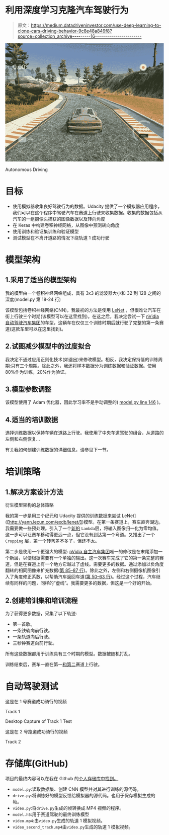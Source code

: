 # 利用深度学习克隆汽车驾驶行为

> 原文：<https://medium.datadriveninvestor.com/use-deep-learning-to-clone-cars-driving-behavior-9c8e48a849f8?source=collection_archive---------16----------------------->

![](img/5892771ef29e1d01c477c16633e4eea8.png)

Autonomous Driving

# 目标

*   使用模拟器收集良好驾驶行为的数据。Udacity 提供了一个模拟器应用程序，我们可以在这个程序中驾驶汽车在赛道上行驶来收集数据。收集的数据包括从汽车的一组摄像头捕获的图像数据以及转向角度
*   在 Keras 中构建卷积神经网络，从图像中预测转向角度
*   使用训练和验证集训练和验证模型
*   测试模型在不离开道路的情况下绕轨道 1 成功行驶

# 模型架构

## 1.采用了适当的模型架构

我的模型由一个卷积神经网络组成，具有 3x3 的滤波器大小和 32 到 128 之间的深度(model.py 第 18-24 行)

该模型包括卷积神经网络(CNN)，我最初的方法是使用 [LeNet](http://yann.lecun.com/exdb/lenet/) ，但很难让汽车在街上行驶三个时期(该模型可以在这里找到)。在这之后，我决定尝试一下 [nVidia 自动驾驶汽车集团](https://devblogs.nvidia.com/parallelforall/deep-learning-self-driving-cars/)的车型，这辆车在仅仅三个训练时期后就行驶了完整的第一条赛道(这款车型可以在这里找到)。

## 2.试图减少模型中的过度拟合

我决定不通过应用正则化技术(如退出)来修改模型。相反，我决定保持低的训练周期:只有三个周期。除此之外，我还将样本数据分为训练数据和验证数据。使用 80%作为训练，20%作为验证。

## 3.模型参数调整

该模型使用了 Adam 优化器，因此学习率不是手动调整的( [model.py line 146](https://github.com/manisaiprasad/CarND-Behavioral-Cloning/blob/master/model.py#L146) )。

## 4.适当的培训数据

选择训练数据以保持车辆在道路上行驶。我使用了中央车道驾驶的组合，从道路的左侧和右侧恢复…

有关我如何创建训练数据的详细信息，请参见下一节。

# 培训策略

## 1.解决方案设计方法

衍生模型架构的总体策略

我的第一步是用三个纪元和 Udacity 提供的训练数据来尝试 LeNet](【http://yann.lecun.com/exdb/lenet/】)模型。在第一条赛道上，赛车直奔湖边。我需要做一些预处理。引入了一个[新的](https://github.com/manisaiprasad/CarND-Behavioral-Cloning/blob/master/model.py#L104) `Lambda`层，将输入图像归一化为零均值。这一步可以让赛车移动得更远一点，但它没有到达第一个弯道。又推出了一个`Cropping` [层](https://github.com/manisaiprasad/CarND-Behavioral-Cloning/blob/master/model.py#L105)，第一个转弯差不多了，但还不太。

第二步是使用一个更强大的模型: [nVidia 自主汽车集团](https://devblogs.nvidia.com/parallelforall/deep-learning-self-driving-cars/)唯一的修改是在末尾添加一个新层，以便根据需要有一个单独的输出。这一次赛车完成了它的第一条完整的赛道，但是在赛道上有一个地方它越过了虚线。需要更多的数据。通过添加以负角度翻转的相同图像来扩充数据([第 85–87 行](https://github.com/manisaiprasad/CarND-Behavioral-Cloning/blob/master/model.py#L85-L87))。除此之外，左侧和右侧摄像机图像引入了角度修正系数，以帮助汽车返回车道([第 50–63 行](https://github.com/manisaiprasad/CarND-Behavioral-Cloning/blob/master/model.py#L50-L63))。经过这个过程，汽车继续有同样的问题，同样的“虚线”。我需要更多的数据，但这是一个好的开始。

## 2.创建培训集和培训流程

为了获得更多数据，采集了以下轨迹:

*   第一首歌。
*   一条铁轨向前行驶。
*   一条轨道向后行驶。
*   三秒钟赛道向前行驶。

所有这些数据都用于训练具有三个时期的模型。数据被随机打乱。

训练结束后，赛车一直在第一[和第二](https://youtu.be/naBuIa3N734)赛道上行驶。

# 自动驾驶测试

这是在 1 号赛道成功骑行的视频

Track 1

Desktop Capture of Track 1 Test

这是在 2 号跑道成功骑行的视频

Track 2

# 存储库(GitHub)

项目的最终内容可以在我在 Github 的[个人存储库中找到。](https://github.com/manisaiprasad/CarND-Behavioral-Cloning)

*   `model.py`:读取数据集、创建 CNN 模型并对其进行训练的源代码。
*   `drive.py`:将训练好的模型反馈给模拟器的源代码。也用于保存模拟生成的帧。
*   `video.py`:将`drive.py`生成的帧转换成 MP4 视频的程序。
*   `model.h5`:用于赛道驾驶的最终训练模型
*   `video.mp4`:由`video.py`生成的轨道 1 模拟视频。
*   `video_second_track.mp4`由`video.py`生成的轨道 1 模拟视频。
